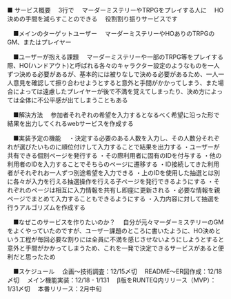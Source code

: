 ■ サービス概要
　3行で
　マーダーミステリーやTRPGをプレイする人に
　HO決めの手間を減らすことのできる
　役割割り振りサービスです

　■メインのターゲットユーザー
　マーダーミステリーやHOありのTRPGのGM、またはプレイヤー

　■ユーザーが抱える課題
　マーダーミステリーや一部のTRPG等をプレイする際、HO(ハンドアウト)と呼ばれる各々のキャラクター設定のようなものを一人ずつ決める必要があるが、基本的には被りなしで決める必要があるため、一人一人意見を確認して擦り合わせようとすると意外と手間がかかってしまう、また場合によっては遠慮したプレイヤーが後で不満を覚えてしまったり、決め方によっては全体に不公平感が出てしまうこともある

　■解決方法
　参加者それぞれの希望を入力するとなるべく希望に沿った形で結果を出力してくれるwebサービスを作成する

　■実装予定の機能
　・決定する必要のある人数を入力し、その人数分それぞれが選びたいものに順位付けして入力することで結果を出力する
    ・ユーザーが共有できる個別ページを発行する
    ・その際利用者に固有のIDを付与する
    ・他の利用者のIDを入力することでそちらのページに遷移する
    ・ID接続してきた利用者がそれぞれお一人ずつ別途希望を入力できる
    ・上のIDを使用した抽選とは別に各々が入力を行える抽選操作を行える子ページを発行できるようにする
    ・それぞれのページは相互に入力情報を共有し即座に更新される
    ・必要な情報を親ページでまとめて入力することもできるようにする
    ・入力内容に対して抽選を行うアルゴリズムを作成する

　■なぜこのサービスを作りたいのか？
　自分が元々マーダーミステリーのGMをよくやっていたのですが、ユーザー課題のところに書いたように、HO決めという工程が毎回必要な割りには全員に不満を感じさせないようにしようとすると意外と手間がかかってしまうため、これを一発で決定できるサービスがあると便利だと思ったため

　■スケジュール
　企画〜技術調査：12/15〆切
　README〜ER図作成：12/18〆切
　メイン機能実装：12/18 - 1/131
　β版をRUNTEQ内リリース（MVP）：1/31〆切
　本番リリース：2月中旬